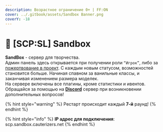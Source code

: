 ```yaml
---
description: Возрастное ограничение 0+ | FF:ON
cover: ../.gitbook/assets/Sandbox Banner.png
coverY: -18
---
```


# 🎀 \[SCP:SL] Sandbox

**SandBox** - сервер для творчества.\
Админ панель здесь открывается при получении роли `“Игрок”`, либо за [пожертвование в проект](https://boosty.to/cauterizers). С каждым новым статусом, возможностей становится больше. Начиная спавном за ванильные классы, и заканчивая изменением размера моделек.\
На сервере включены все плагины, кроме статистики и ивентов.\
Обращайся за помощью на [**Discord**](https://discord.com/invite/376sEKP2tX) сервер при возникновении дополнительных вопросов!

{% hint style="warning" %}
Рестарт происходит каждый **7-й** раунд!
{% endhint %}

{% hint style="info" %}
**IP адрес для подключения**: scp.sandbox.cauterizers.net
{% endhint %}
